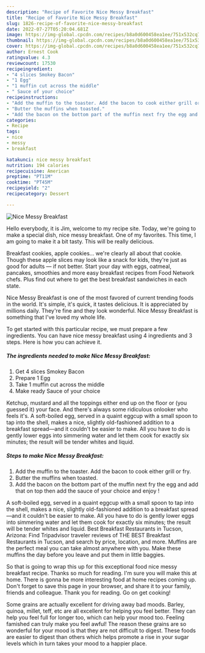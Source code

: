 ```yaml
---
description: "Recipe of Favorite Nice Messy Breakfast"
title: "Recipe of Favorite Nice Messy Breakfast"
slug: 1826-recipe-of-favorite-nice-messy-breakfast
date: 2022-07-27T05:20:04.681Z
image: https://img-global.cpcdn.com/recipes/b8a0d600458ea1ee/751x532cq70/nice-messy-breakfast-recipe-main-photo.jpg
thumbnail: https://img-global.cpcdn.com/recipes/b8a0d600458ea1ee/751x532cq70/nice-messy-breakfast-recipe-main-photo.jpg
cover: https://img-global.cpcdn.com/recipes/b8a0d600458ea1ee/751x532cq70/nice-messy-breakfast-recipe-main-photo.jpg
author: Ernest Cook
ratingvalue: 4.3
reviewcount: 17530
recipeingredient:
- "4 slices Smokey Bacon"
- "1 Egg"
- "1 muffin cut across the middle"
- " Sauce of your choice"
recipeinstructions:
- "Add the muffin to the toaster. Add the bacon to cook either grill or fry."
- "Butter the muffins when toasted."
- "Add the bacon on the bottom part of the muffin next fry the egg and add that on top then add the sauce of your choice and enjoy !"
categories:
- Recipe
tags:
- nice
- messy
- breakfast

katakunci: nice messy breakfast 
nutrition: 194 calories
recipecuisine: American
preptime: "PT11M"
cooktime: "PT45M"
recipeyield: "2"
recipecategory: Dessert

---
```



![Nice Messy Breakfast](https://img-global.cpcdn.com/recipes/b8a0d600458ea1ee/751x532cq70/nice-messy-breakfast-recipe-main-photo.jpg)

Hello everybody, it is Jim, welcome to my recipe site. Today, we're going to make a special dish, nice messy breakfast. One of my favorites. This time, I am going to make it a bit tasty. This will be really delicious.

Breakfast cookies, apple cookies… we&#39;re clearly all about that cookie. Though these apple slices may look like a snack for kids, they&#39;re just as good for adults — if not better. Start your day with eggs, oatmeal, pancakes, smoothies and more easy breakfast recipes from Food Network chefs. Plus find out where to get the best breakfast sandwiches in each state.

Nice Messy Breakfast is one of the most favored of current trending foods in the world. It's simple, it's quick, it tastes delicious. It is appreciated by millions daily. They're fine and they look wonderful. Nice Messy Breakfast is something that I've loved my whole life.


To get started with this particular recipe, we must prepare a few ingredients. You can have nice messy breakfast using 4 ingredients and 3 steps. Here is how you can achieve it.

<!--inarticleads1-->

##### The ingredients needed to make Nice Messy Breakfast:

1. Get 4 slices Smokey Bacon
1. Prepare 1 Egg
1. Take 1 muffin cut across the middle
1. Make ready  Sauce of your choice


Ketchup, mustard and all the toppings either end up on the floor or (you guessed it) your face. And there&#39;s always some ridiculous onlooker who feels it&#39;s. A soft-boiled egg, served in a quaint eggcup with a small spoon to tap into the shell, makes a nice, slightly old-fashioned addition to a breakfast spread—and it couldn&#39;t be easier to make. All you have to do is gently lower eggs into simmering water and let them cook for exactly six minutes; the result will be tender whites and liquid. 

<!--inarticleads2-->

##### Steps to make Nice Messy Breakfast:

1. Add the muffin to the toaster. Add the bacon to cook either grill or fry.
1. Butter the muffins when toasted.
1. Add the bacon on the bottom part of the muffin next fry the egg and add that on top then add the sauce of your choice and enjoy !


A soft-boiled egg, served in a quaint eggcup with a small spoon to tap into the shell, makes a nice, slightly old-fashioned addition to a breakfast spread—and it couldn&#39;t be easier to make. All you have to do is gently lower eggs into simmering water and let them cook for exactly six minutes; the result will be tender whites and liquid. Best Breakfast Restaurants in Tucson, Arizona: Find Tripadvisor traveler reviews of THE BEST Breakfast Restaurants in Tucson, and search by price, location, and more. Muffins are the perfect meal you can take almost anywhere with you. Make these muffins the day before you leave and put them in little baggies. 

So that is going to wrap this up for this exceptional food nice messy breakfast recipe. Thanks so much for reading. I'm sure you will make this at home. There is gonna be more interesting food at home recipes coming up. Don't forget to save this page in your browser, and share it to your family, friends and colleague. Thank you for reading. Go on get cooking!

Some grains are actually excellent for driving away bad moods. Barley, quinoa, millet, teff, etc are all excellent for helping you feel better. They can help you feel full for longer too, which can help your mood too. Feeling famished can truly make you feel awful! The reason these grains are so wonderful for your mood is that they are not difficult to digest. These foods are easier to digest than others which helps promote a rise in your sugar levels which in turn takes your mood to a happier place.
